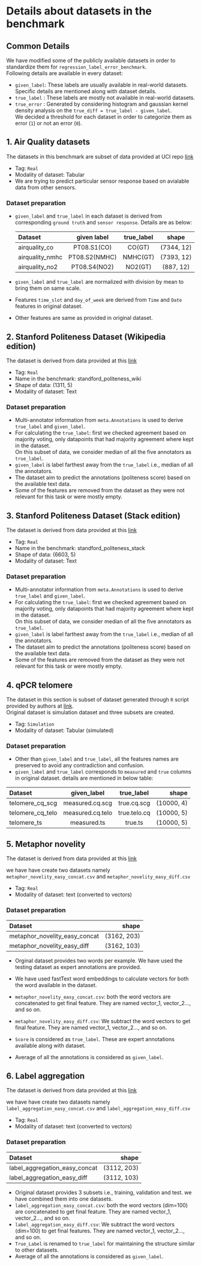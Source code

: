 # Details about datasets in the benchmark

## Common Details
We have modified some of the publicly available datasets in order to standardize them for `regression_label_error_benchmark`. \
Following details are available in every dataset:
- `given_label`: These labels are usually available in real-world datasets. Specific details are mentioned along with dataset details.
- `true_label` : These labels are mostly not available in real-world datasets. 
- `true_error` : Generated by considering histogram and gaussian kernel density analysis on the `true_diff = true_label - given_label`. \
We decided a threshold for each dataset in order to categorize them as error (`1`) or not an error (`0`). 

## 1. Air Quality datasets
The datasets in this benchmark are subset of data provided at UCI repo [link](https://archive.ics.uci.edu/ml/datasets/air+quality)
- Tag: `Real`
- Modality of dataset: Tabular 
- We are trying to predict particular sensor response based on avialable data from other sensors. 

### **Dataset preparation**
- `given_label` and `true_label` in each dataset is derived from corresponding `ground truth` and `sensor response`. Details are as below: 

    | Dataset        | given label  | true_label | shape     |
    |:---------------|:------------:|:----------:|:---------:|
    | airquality_co  | PT08.S1(CO)  |CO(GT)      |(7344, 12) |
    | airquality_nmhc| PT08.S2(NMHC)|NMHC(GT)    |(7393, 12) |
    | airquality_no2 | PT08.S4(NO2) |NO2(GT)     |(887, 12)  |

- `given_label` and `true_label` are normalized with division by mean to bring them on same scale.
- Features `time_slot` and `day_of_week` are derived from `Time` and `Date` features in original dataset. 
- Other features are same as provided in original dataset. 

## 2. Stanford Politeness Dataset (Wikipedia edition)
The dataset is derived from data provided at this [link](https://convokit.cornell.edu/documentation/wiki_politeness.html)
- Tag: `Real`
- Name in the benchmark: standford_politeness_wiki
- Shape of data: (1311, 5)
- Modality of dataset: Text

### **Dataset preparation**
- Multi-annotator information from `meta.Annotations` is used to derive `true_label` and `given_label`. 
- For calculating the `true_label`: first we checked agreement based on majority voting, only datapoints that had majority agreement where kept in the dataset. \
On this subset of data, we consider median of all the five annotators as `true_label`.
- `given_label` is label farthest away from the `true_label` i.e., median of all the annotators. 
- The dataset aim to predict the annotations (politeness score) based on the available text data.
- Some of the features are removed from the dataset as they were not relevant for this task or were mostly empty. 

## 3. Stanford Politeness Dataset (Stack edition)
The dataset is derived from data provided at this [link](https://convokit.cornell.edu/documentation/stack_politeness.html)
- Tag: `Real`
- Name in the benchmark: standford_politeness_stack
- Shape of data: (6603, 5)
- Modality of dataset: Text

### **Dataset preparation**
- Multi-annotator information from `meta.Annotations` is used to derive `true_label` and `given_label`. 
- For calculating the `true_label`: first we checked agreement based on majority voting, only datapoints that had majority agreement where kept in the dataset. \
On this subset of data, we consider median of all the five annotators as `true_label`.
- `given_label` is label farthest away from the `true_label` i.e., median of all the annotators. 
- The dataset aim to predict the annotations (politeness score) based on the available text data.
- Some of the features are removed from the dataset as they were not relevant for this task or were mostly empty. 

## 4. qPCR telomere 
The dataset in this section is subset of dataset generated through `R` script provided by authors at [link](https://zenodo.org/record/2615735#.Y0XwdC-B1pQ). \
Original dataset is simulation dataset and three subsets are created. 
- Tag: `Simulation`
- Modality of dataset: Tabular (simulated)

### **Dataset preparation**
- Other than `given_label` and `true_label`, all the features names are preserved to avoid any contradiction and confusion. 
- `given_label` and `true_label` corresponds to `measured` and `true` columns in original dataset. details are mentioned in below table: 

| Dataset         | given_label    | true_label  |      shape | 
|:----------------|:-------------: |:-----------:|-----------:|
|telomere_cq_scg  |measured.cq.scg |true.cq.scg  |(10000, 4)  |
|telomere_cq_telo |measured.cq.telo|true.telo.cq |(10000, 5)  |
|telomere_ts      |measured.ts     |true.ts      |(10000, 5)  |

## 5. Metaphor novelity
The dataset is derived from data provided at this [link](http://hilt.cse.unt.edu/resources.html)

we have have create two datasets namely `metaphor_novelity_easy_concat.csv` and `metaphor_novelity_easy_diff.csv`
- Tag: `Real`
- Modality of dataset: text (converted to vectors)

### **Dataset preparation**
| Dataset                       |      shape | 
|:----------------              |-----------:|
|metaphor_novelity_easy_concat  |(3162, 203) |
|metaphor_novelity_easy_diff    |(3162, 103) |

- Orginal dataset provides two words per example. We have used the testing dataset as expert annotations are provided.
- We have used fastText word embeddings to calculate vectors for both the word available in the dataset. 
- `metaphor_novelity_easy_concat.csv`: both the word vectors are concatenated to get final feature. They are named vector_1, vector_2..., and so on. 
- `metaphor_novelity_easy_diff.csv`: We subtract the word vectors to get final feature. They are named vector_1, vector_2..., and so on. 

- `Score` is considered as `true_label`. These are expert annotations available along with dataset. 
- Average of all the annotations is considered as `given_label`.


## 6. Label aggregation 
The dataset is derived from data provided at this [link](http://hilt.cse.unt.edu/resources.html)

we have have create two datasets namely `label_aggregation_easy_concat.csv` and `label_aggregation_easy_diff.csv`
- Tag: `Real`
- Modality of dataset: text (converted to vectors)

### **Dataset preparation**
| Dataset                       |      shape | 
|:----------------              |-----------:|
|label_aggregation_easy_concat  |(3112, 203) |
|label_aggregation_easy_diff    |(3112, 103) |

- Original dataset provides 3 subsets i.e., training, validation and test. we have combined them into one datasets. 
- `label_aggregation_easy_concat.csv`: both the word vectors (dim=100) are concatenated to get final feature. They are named vector_1, vector_2..., and so on. 
- `label_aggregation_easy_diff.csv`: We subtract the word vectors (dim=100) to get final features. They are named vector_1, vector_2..., and so on.
- `True_Label` is renamed to `true_label` for maintaining the structure similar to other datasets. 
- Average of all the annotations is considered as `given_label`.


















